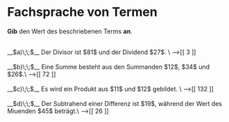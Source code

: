 <!--
version:  0.0.1

language: de

@style
input {
    text-align: center;
}
@end

formula: \carry   \textcolor{red}{\scriptsize #1}
formula: \digit   \rlap{\carry{#1}}\phantom{#2}#2
formula: \permil  \text{‰}

import: https://raw.githubusercontent.com/LiaTemplates/Tikz-Jax/main/README.md

script: https://cdn.jsdelivr.net/gh/LiaTemplates/Tikz-Jax@main/dist/index.js


tags: Vokabeln, Grundrechenarten, sehr leicht, sehr niedrig, Angeben

comment: Ein Term wird durch die Fachsprache beschrieben. Gib den Wert dieses Terms an.

author: Martin Lommatzsch

-->




# Fachsprache von Termen

**Gib** den Wert des beschriebenen Terms **an**.

<br>
__$a)\;\;$__ Der Divisor ist $81$ und der Dividend $27$. \
-->[[  3   ]]
<br>
<br>
__$b)\;\;$__ Eine Summe besteht aus den Summanden $12$, $34$ und $26$.\
-->[[  72  ]]
<br>
<br>
__$c)\;\;$__ Es wird ein Produkt aus $11$ und $12$ gebildet. \
-->[[  132 ]]
<br>
<br>
__$d)\;\;$__ Der Subtrahend einer Differenz ist $19$, während der Wert des Miuenden $45$ beträgt.\
-->[[  26  ]]

<br>
<br>
<br>
<br>

